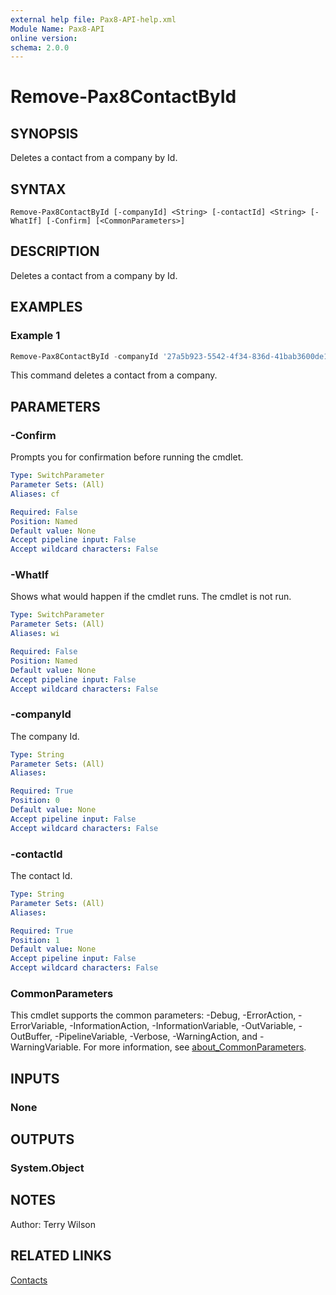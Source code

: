 ```yaml
---
external help file: Pax8-API-help.xml
Module Name: Pax8-API
online version:
schema: 2.0.0
---
```


# Remove-Pax8ContactById

## SYNOPSIS
Deletes a contact from a company by Id.

## SYNTAX

```
Remove-Pax8ContactById [-companyId] <String> [-contactId] <String> [-WhatIf] [-Confirm] [<CommonParameters>]
```

## DESCRIPTION
Deletes a contact from a company by Id.

## EXAMPLES

### Example 1
```powershell
Remove-Pax8ContactById -companyId '27a5b923-5542-4f34-836d-41bab3600de1' -contactId '8efc00fa-9d35-4722-926c-f0793cbcfba1'
```

This command deletes a contact from a company.

## PARAMETERS

### -Confirm
Prompts you for confirmation before running the cmdlet.

```yaml
Type: SwitchParameter
Parameter Sets: (All)
Aliases: cf

Required: False
Position: Named
Default value: None
Accept pipeline input: False
Accept wildcard characters: False
```

### -WhatIf
Shows what would happen if the cmdlet runs.
The cmdlet is not run.

```yaml
Type: SwitchParameter
Parameter Sets: (All)
Aliases: wi

Required: False
Position: Named
Default value: None
Accept pipeline input: False
Accept wildcard characters: False
```

### -companyId
The company Id.

```yaml
Type: String
Parameter Sets: (All)
Aliases:

Required: True
Position: 0
Default value: None
Accept pipeline input: False
Accept wildcard characters: False
```

### -contactId
The contact Id.

```yaml
Type: String
Parameter Sets: (All)
Aliases:

Required: True
Position: 1
Default value: None
Accept pipeline input: False
Accept wildcard characters: False
```

### CommonParameters
This cmdlet supports the common parameters: -Debug, -ErrorAction, -ErrorVariable, -InformationAction, -InformationVariable, -OutVariable, -OutBuffer, -PipelineVariable, -Verbose, -WarningAction, and -WarningVariable. For more information, see [about_CommonParameters](http://go.microsoft.com/fwlink/?LinkID=113216).

## INPUTS

### None

## OUTPUTS

### System.Object
## NOTES
Author: Terry Wilson

## RELATED LINKS

[Contacts](https://docs.pax8.com/api/v1#tag/Contacts)
